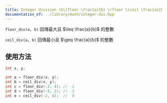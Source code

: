 ```yaml
---
title: Integer division ($\lfloor \frac{a}{b} \rfloor \lceil \frac{a}{b} \rceil$)
documentation_of: ../library/math/integer-div.hpp
---
```


`floor_div(a, b)` 回傳最大且 $\leq \frac{a}{b}$ 的整數

`ceil_div(a, b)` 回傳最小且 $\geq \frac{a}{b}$ 的整數

## 使用方法
```cpp
int x, y;

int a = floor_div(x, y);
int b = ceil_div(x, y);
int c = floor_div(-2, 4); // -1
int d = floor_div(-5, 2); // -3
int e = ceil_div(-2, 4);  //  0
```

